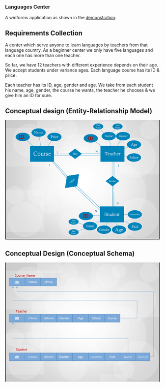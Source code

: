 ### Languages Center

A winforms application as shown in the [demonstration](https://youtu.be/2-xPXOxrE9E).

## Requirements Collection

A center which serve anyone to learn languages by teachers from that language country. As a beginner center we only have five languages and each one has more than one teacher.

So far, we have 12 teachers with different experience depends on their age. We accept students under variance ages. Each language course has its ID & price.

Each teacher has its ID, age, gender and age. We take from each student his name, age, gender, the course he wants, the teacher he chooses & we give him an ID for sure.

## Conceptual design (Entity-Relationship Model)

![er_diagram](LanguagesCenter/Resources/er_diagram.PNG)

## Conceptual Design (Conceptual Schema)

![schema](LanguagesCenter/Resources/schema.PNG)

